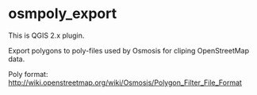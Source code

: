 osmpoly_export
==============

This is QGIS 2.x plugin.

Export polygons to poly-files used by Osmosis for cliping OpenStreetMap data.

Poly format: http://wiki.openstreetmap.org/wiki/Osmosis/Polygon_Filter_File_Format